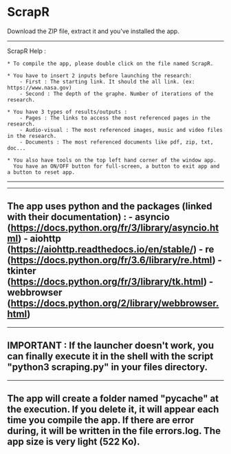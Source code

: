 # ScrapR

Download the ZIP file, extract it and you've installed the app.



----------------------------------------------------------------------------------------------------------------------------------------------------
ScrapR Help :

	* To compile the app, please double click on the file named ScrapR.

	* You have to insert 2 inputs before launching the research: 
		- First : The starting link. It should the all link. (ex: https://www.nasa.gov)
		- Second : The depth of the graphe. Number of iterations of the research.

	* You have 3 types of results/outputs :
		- Pages : The links to access the most referenced pages in the research.
		- Audio-visual : The most referenced images, music and video files in the research.
		- Documents : The most referenced documents like pdf, zip, txt, doc...

	* You also have tools on the top left hand corner of the window app. 
	  You have an ON/OFF button for full-screen, a button to exit app and a button to reset app.
-----------------------------------------------------------------------------------------------------------------------------------------------------


-----------------------------------------------------------------------------------------------------------------------------------------------------
The app uses python and the packages (linked with their documentation) :
	- asyncio 		(https://docs.python.org/fr/3/library/asyncio.html)
	- aiohttp 		(https://aiohttp.readthedocs.io/en/stable/)
	- re 			(https://docs.python.org/fr/3.6/library/re.html)
	- tkinter 		(https://docs.python.org/fr/3/library/tk.html)
	- webbrowser	(https://docs.python.org/2/library/webbrowser.html)
-----------------------------------------------------------------------------------------------------------------------------------------------------


-----------------------------------------------------------------------------------------------------------------------------------------------------
IMPORTANT : If the launcher doesn't work, you can finally execute it in the shell with the script "python3 scraping.py" in your files directory.
-----------------------------------------------------------------------------------------------------------------------------------------------------


-----------------------------------------------------------------------------------------------------------------------------------------------------
The app will create a folder named "__pycache__" at the execution. If you delete it, it will appear each time you compile the app.
If there are error during, it will be written in the file errors.log.
The app size is very light (522 Ko).
-----------------------------------------------------------------------------------------------------------------------------------------------------
